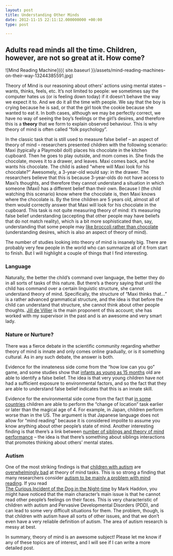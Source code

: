 ```yaml
---
layout: post
title: Understanding Other Minds
date: 2012-11-15 22:11:12.000000000 +00:00
type: post

---
```

## Adults read minds all the time. Children, however, are not so great at it. How come?

![Mind Reading Machine]({{ site.baseurl }}/assets/mind-reading-machines-on-their-way-13244385591.jpg)

Theory of Mind is our reasoning about others’ actions using mental states – wants, thinks, feels, etc. It’s not limited to people: we sometimes say the computer hates us (or is feeling down today) if it doesn’t behave the way we expect it to. And we do it all the time with people. We say that the boy is crying because he is sad, or that the girl took the cookie because she wanted to eat it. In both cases, although we may be perfectly correct, we have no way of seeing the boy’s feelings or the girl’s desires, and therefore this is a **theory** that we form to explain observed behaviour. This is why theory of mind is often called “folk psychology”.

In the classic task that is still used to measure false belief – an aspect of theory of mind – researchers presented children with the following scenario: Maxi (typically a Playmobil doll) places his chocolate in the kitchen cupboard. Then he goes to play outside, and mom comes in. She finds the chocolate, moves it to a drawer, and leaves. Maxi comes back, and he wants his chocolate. The child is asked “where will Maxi look for his chocolate?” Awesomely, a 3-year-old would say: in the drawer. The researchers believe that this is because 3-year-olds do not have access to Maxi’s thoughts, and therefore they cannot understand a situation in which someone (Maxi) has a different belief than their own. Because I (the child watching this scenario) know where the chocolate is, then Maxi knows where the chocolate is. By the time children are 5 years old, almost all of them would correctly answer that Maxi will look for his chocolate in the cupboard. This task is not quite measuring theory of mind: it’s measuring false belief understanding (accepting that other people may have beliefs that do not match reality), which is a bit more sophisticated than, say, understanding that some people may [like broccoli rather than chocolate](http://www.bc.edu/content/dam/files/schools/cas_sites/psych/pdf/critique_desires.pdf) (understanding desires, which is also an aspect of theory of mind).

The number of studies looking into theory of mind is insanely big. There are probably very few people in the world who can summarize all of it from start to finish. But I will highlight a couple of things that I find interesting.

### Language

Naturally, the better the child’s command over language, the better they do in all sorts of tasks of this nature. But there’s a theory saying that until the child has command over a certain linguistic structure, she cannot understand theory of mind. Specifically, the structure of “Maxi thinks that...” is a rather advanced grammatical structure, and the idea is that before the child can understand that structure, she cannot think about other people thoughts. [Jill de Villier](http://www.smith.edu/psychology/faculty_jdevilliers.php) is the main proponent of this account; she has worked with my supervisor in the past and is an awesome and very smart lady.

### Nature or Nurture?

There was a fierce debate in the scientific community regarding whether theory of mind is innate and only comes online gradually, or is it something cultural. As in any such debate, the answer is both.

Evidence for the innateness side come from the “how low can you go” game, and some studies show that [infants as young as 15 months](http://www.ncbi.nlm.nih.gov/pmc/articles/PMC2930901/) old are able to identify a false belief. The idea is that very young children have not had a sufficient exposure to environmental factors, and so the fact that they are able to understand false belief indicates that this is an innate skill.

Evidence for the environmental side come from the fact that [in some countries](http://onlinelibrary.wiley.com/store/10.1111/1467-8624.00304/asset/1467-8624.00304.pdf?v=1&t=h9kc0gn2&s=48af8464791d45c8915d394cae345922d66b46c1) children are able to perform the “change of location” task earlier or later than the magical age of 4\. For example, in Japan, children perform worse than in the US. The argument is that Japanese language does not allow for “mind reading” because it is considered impolite to assume you know anything about other people’s state of mind. Another interesting finding is that there’s a link between [number of siblings and theory of mind performance](http://onlinelibrary.wiley.com/doi/10.1111/j.1467-8624.1994.tb00814.x/abstract) – the idea is that there’s something about siblings interactions that promotes thinking about others’ mental states.

### Autism

One of the most striking findings is that [children with autism](http://www.sciencedirect.com/science/article/pii/0010027785900228) are [overwhelmingly bad](http://books.google.ca/books?id=MDbcNu9zYZAC&printsec=frontcover#v=onepage&q&f=false) at theory of mind tasks. This is so strong a finding that many researchers consider [autism to be mainly a problem with mind reading](http://autismresearchcentre.com/docs/papers/1989_BC_The%20autistic%20child's%20theory%20of%20mind_JChildPsycholPsychiat.PDF). If you read  
[The Curious Incident of the Dog in the Night-time](http://en.wikipedia.org/wiki/The_Curious_Incident_of_the_Dog_in_the_Night-Time) by Mark Haddon, you might have noticed that the main character’s main issue is that he cannot read other people’s feelings on their faces. This is very characteristic of children with autism and Pervasive Developmental Disorders (PDD), and can lead to some very difficult situations for them. The problem, though, is that children with autism have all sorts of other issues, and that we don’t even have a very reliable definition of autism. The area of autism research is messy at best.

In summary, theory of mind is an awesome subject! Please let me know if any of these topics are of interest, and I will see if I can write a more detailed post.
